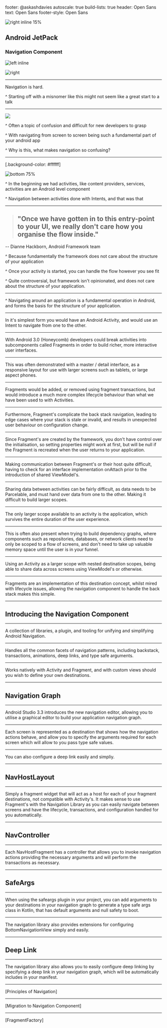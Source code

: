 footer: @askashdavies
autoscale: true
build-lists: true
header: Open Sans
text: Open Sans
footer-style: Open Sans

![right inline 15%](immobilienscout24.png)

## Android JetPack
### Navigation Component

![left inline](gde-badge-round.png)

![right](aerial-shot-ship.jpg)

---

Navigation is hard.

^ Starting off with a misnomer like this might not seem like a great start to a talk

---

![](developing-hard.png)

^ Often a topic of confusion and difficult for new developers to grasp

^ With navigating from screen to screen being such a fundamental part of your android app

^ Why is this, what makes navigation so confusing?

---

[.background-color: #ffffff]

![bottom 75%](starting-activity.png)

^ In the beginning we had activities, like content providers, services, activities are an Android level component

^ Navigation between activities done with Intents, and that was that

---

> ## "Once we have gotten in to this entry-point to your UI, we really don't care how you organise the flow inside."
-- Dianne Hackborn, Android Framework team

^ Because fundamentally the framework does not care about the structure of your application

^ Once your activity is started, you can handle the flow however you see fit

^ Quite controversial, but framework isn't opinionated, and does not care about the structure of your application.

---

^ Navigating around an application is a fundamental operation in Android, and forms the basis for the structure of your application.

---

In it's simplest form you would have an Android Activity, and would use an Intent to navigate from one to the other.

---

With Android 3.0 (Honeycomb) developers could break activities into subcomponents called Fragments in order to build richer, more interactive user interfaces.

---

This was often demonstrated with a master / detail interface, as a responsive layout for use with larger screens such as tablets, or large aspect phones.

---
 
Fragments would be added, or removed using fragment transactions, but would introduce a much more complex lifecycle behaviour than what we have been used to with Activities.

---

Furthermore, Fragment's complicate the back stack navigation, leading to edge cases where your stack is stale or invalid, and results in unexpected user behaviour on configuration change.

---

Since Fragment's are created by the framework, you don't have control over the initialisation, so setting properties might work at first, but will be null if the Fragment is recreated when the user returns to your application. 

---

Making communication between Fragment's or their host quite difficult, having to check for an interface implementation onAttach prior to the introduction of shared ViewModel's.

---

Sharing data between activities can be fairly difficult, as data needs to be Parcelable, and must hand over data from one to the other. Making it difficult to build larger scopes.

---

The only larger scope available to an activity is the application, which survives the entire duration of the user experience.

---

This is often also present when trying to build dependency graphs, where components such as repositories, databases, or network clients need to only be scoped to a flow of screens, and don't need to take up valuable memory space until the user is in your funnel.

---

Using an Activity as a larger scope with nested destination scopes, being able to share data across screens using ViewModel's or otherwise.

---

Fragments are an implementation of this destination concept, whilst mired with lifecycle issues, allowing the navigation component to handle the back stack makes this simple.

---

## Introducing the Navigation Component

---

A collection of libraries, a plugin, and tooling for unifying and simplifying Android Navigation.

---

Handles all the common facets of navigation patterns, including backstack, transactions, animations, deep links, and type safe arguments.

---

Works natively with Activity and Fragment, and with custom views should you wish to define your own destinations.

---

## Navigation Graph

---

Android Studio 3.3 introduces the new navigation editor, allowing you to utilise a graphical editor to build your application navigation graph.

---

Each screen is represented as a destination that shows how the navigation actions behave, and allow you to specify the arguments required for each screen which will allow to you pass type safe values.

---

You can also configure a deep link easily and simpliy.

---

## NavHostLayout

---

Simply a fragment widget that will act as a host for each of your fragment destinations, not compatible with Activity's. It makes sense to use Fragment's with the Navigation Library as you can easily navigate between screens and have the lifecycle, transactions, and configuration handled for you automatically.

---

## NavController

---

Each NavHostFragment has a controller that allows you to invoke navigation actions providing the necessary arguments and will perform the transactions as necessary.

---

## SafeArgs

---

When using the safeargs plugin in your project, you can add arguments to your destinations in your navigation graph to generate a type safe args class in Kotlin, that has default arguments and null safety to boot.

---

The navigation library also provides extensions for configuring BottomNavigationView simply and easily.

---

## Deep Link

---

The navigation library also allows you to easily configure deep linking by specifying a deep link in your navigation graph, which will be automatically includes in your manifest.

---

[Principles of Navigation]

---

[Migration to Navigation Component]

---

[FragmentFactory]
